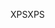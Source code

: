 <span data-ttu-id="53a98-101">XPS</span><span class="sxs-lookup"><span data-stu-id="53a98-101">XPS</span></span>